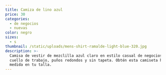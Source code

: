 ```yaml
---
title: Camiza de lino azul
price: 30
categories:
  - de negocios
  - nuevas
color: negro
sizes:
  - s
thumbnail: /static/uploads/mens-shirt-ramalde-light-blue-320.jpg
description: >-
  Camisa de vestir de mezclilla azul claro en estilo casual de negocios con
  cuello de trabajo, puños redondos y sin tapeta. Obtén esta camiseta hecha a
  medida en tu talla.
---
```



